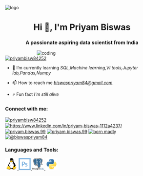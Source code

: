 ![logo](https://github.com/biswaspriyam/biswaspriyam/blob/main/Black%20Yellow%20Modern%20Programmer%20LinkedIn%20Banner.png)
<h1 align="center">Hi 👋, I'm Priyam Biswas</h1>
<h3 align="center">A passionate aspiring data scientist from India</h3>

<img align="right" alt="coding" width="400" src="https://miro.medium.com/v2/resize:fit:1400/1*awH0QdyBOyPuBxrLXMrqmQ.gif">

<p align="left"> <a href="https://twitter.com/priyambisw84252" target="blank"><img src="https://img.shields.io/twitter/follow/priyambisw84252?logo=twitter&style=for-the-badge" alt="priyambisw84252" /></a> </p>

- 🌱 I’m currently learning *SQL,Machine learning,VI tools,Jupyter lab,Pandas,Numpy*

- 📫 How to reach me *biswaspriyam84@gmail.com*

- ⚡ Fun fact *I'm still alive*

<h3 align="left">Connect with me:</h3>
<p align="left">
<a href="https://twitter.com/priyambisw84252" target="blank"><img align="center" src="https://raw.githubusercontent.com/rahuldkjain/github-profile-readme-generator/master/src/images/icons/Social/twitter.svg" alt="priyambisw84252" height="30" width="40" /></a>
<a href="https://www.linkedin.com/in/priyam-biswas-1112a4237/" target="blank"><img align="center" src="https://raw.githubusercontent.com/rahuldkjain/github-profile-readme-generator/master/src/images/icons/Social/linked-in-alt.svg" alt="https://www.linkedin.com/in/priyam-biswas-1112a4237/" height="30" width="40" /></a>
<a href="https://fb.com/priyam.biswas.99" target="blank"><img align="center" src="https://raw.githubusercontent.com/rahuldkjain/github-profile-readme-generator/master/src/images/icons/Social/facebook.svg" alt="priyam.biswas.99" height="30" width="40" /></a>
<a href="https://instagram.com/priyam.biswas.99" target="blank"><img align="center" src="https://raw.githubusercontent.com/rahuldkjain/github-profile-readme-generator/master/src/images/icons/Social/instagram.svg" alt="priyam.biswas.99" height="30" width="40" /></a>
<a href="https://www.youtube.com/channel/UCFRg7a9RgL4HL3vKh1BFvbg" target="blank"><img align="center" src="https://raw.githubusercontent.com/rahuldkjain/github-profile-readme-generator/master/src/images/icons/Social/youtube.svg" alt="born madly" height="30" width="40" /></a>
<a href="https://www.hackerrank.com/profile/biswaspriyam84" target="blank"><img align="center" src="https://raw.githubusercontent.com/rahuldkjain/github-profile-readme-generator/master/src/images/icons/Social/hackerrank.svg" alt="@biswaspriyam84" height="30" width="40" /></a>
</p>

<h3 align="left">Languages and Tools:</h3>
<p align="left"> <a href="https://www.linux.org/" target="_blank" rel="noreferrer"> <img src="https://raw.githubusercontent.com/devicons/devicon/master/icons/linux/linux-original.svg" alt="linux" width="40" height="40"/> </a> <a href="https://www.photoshop.com/en" target="_blank" rel="noreferrer"> <img src="https://raw.githubusercontent.com/devicons/devicon/master/icons/photoshop/photoshop-line.svg" alt="photoshop" width="40" height="40"/> </a> <a href="https://www.postgresql.org" target="_blank" rel="noreferrer"> <img src="https://raw.githubusercontent.com/devicons/devicon/master/icons/postgresql/postgresql-original-wordmark.svg" alt="postgresql" width="40" height="40"/> </a> <a href="https://www.python.org" target="_blank" rel="noreferrer"> <img src="https://raw.githubusercontent.com/devicons/devicon/master/icons/python/python-original.svg" alt="python" width="40" height="40"/> </a> </p>
